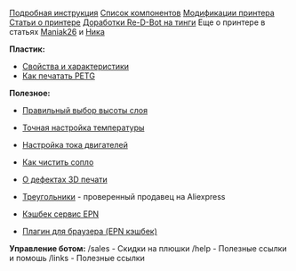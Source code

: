 [Подробная инструкция](https://www.redbot.info/pages/ru/printers/v1/assembly/)
[Список компонентов](https://www.redbot.info/pages/ru/printers/v1/bom/prints/)
[Модификации принтера](https://www.redbot.info/pages/ru/printers/v1/mods/)
[Статьи о принтере](http://3dtoday.ru/tag/Re-D-bot/)
[Доработки Re-D-Bot на тинги](https://www.thingiverse.com/search?sort=newest&q=re-d-bot&type=things)
Еще о принтере в статьях [Maniak26](http://3dtoday.ru/blogs/maniak26/) и [Ника](http://3dtoday.ru/blogs/nickrimmer/)

**Пластик:**
- [Свойства и характеристики](https://www.simplify3d.com/support/materials-guide/properties-table/)
- [Как печатать PETG](https://vk.com/absmaker?w=wall-94097826_635%2Fall)

**Полезное:**
- [Правильный выбор высоты слоя](http://3dtoday.ru/blogs/filamentarno/the-intricacies-of-3d-printing-part-2-theory-and-practice/)
- [Точная настройка температуры](http://3dtoday.ru/blogs/3diy/the-thermistor-setting-in-the-firmware/)
- [Настройка тока двигателей](https://3deshnik.ru/blogs/akdzg/pravilnaya-nastrojka-toka-dlya-shagovyx-dvigatelej)
- [Как чистить сопло](http://3dtoday.ru/blogs/goga44/hot-cleaning-on-whitening-of-the-nozzle/)
- [О дефектах 3D печати](http://3dtoday.ru/blogs/leoluch/defects-3d-printing-will-try-to-introduce-a-classification/)

- [Треугольники](http://ali.pub/1xygvj) - проверенный продавец на Aliexpress
- [Кэшбек сервис EPN](http://ali.pub/2ewnuj)
- [Плагин для браузера (EPN кэшбек)](http://ali.pub/2ewnmk)

**Управление ботом:**
/sales - Скидки на плюшки
/help  - Полезные ссылки и помошь
/links - Полезные ссылки